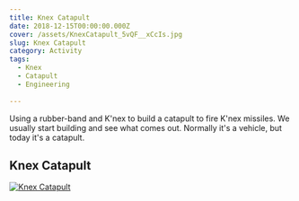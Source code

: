 ```yaml
---
title: Knex Catapult
date: 2018-12-15T00:00:00.000Z
cover: /assets/KnexCatapult_5vQF__xCcIs.jpg
slug: Knex Catapult
category: Activity
tags:
  - Knex
  - Catapult
  - Engineering
  
---
```


Using a rubber-band and K'nex to build a catapult to fire K'nex missiles.
We usually start building and see what comes out. Normally it's a vehicle, but today it's a catapult. 





## Knex Catapult
[![Knex Catapult ](/assets/KnexCatapult_5vQF__xCcIs.jpg)](https://www.youtube.com/watch?v=5vQF__xCcIs)
